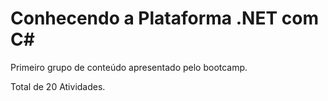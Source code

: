 # Conhecendo a Plataforma .NET com C#
Primeiro grupo de conteúdo apresentado pelo bootcamp.

Total de 20 Atividades.
